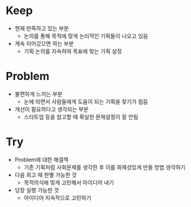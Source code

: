 # Keep

- 현재 만족하고 있는 부분
  - 논의를 통해 목적에 맞게 논리적인 기획들이 나오고 있음
- 계속 이어갔으면 하는 부분
  - 기획 논의를 지속하여 목표에 맞는 기획 설정

# Problem

- 불편하게 느끼는 부분
  - 눈에 띄면서 사람들에게 도움이 되는 기획을 찾기가 힘듬
- 개선이 필요하다고 생각되는 부분
  - 스타트업 등을 참고할 때 확실한 문제설정이 잘 안됨

# Try

- Problem에 대한 해결책
  - 기존 기획처럼 사회문제를 생각한 후 이를 화제성있게 만들 방법 생각하기
- 다음 회고 때 판별 가능한 것
  - 목적의식에 맞게 고민해서 아이디어 내기
- 당장 실행 가능한 것
  - 아이디어 지속적으로 고민하기
